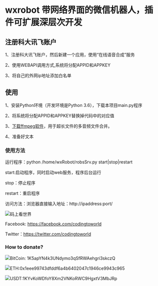 # wxrobot 带网络界面的微信机器人，插件可扩展深层次开发

## 注册科大讯飞账户

1、注册科大讯飞账户，然后新建一个应用，使用“在线语音合成”服务

2、使用WEBAPI调用方式,系统将分配APPID和APPKEY

3、将自己的外网ip地址添加白名单

## 使用
1、安装Python环境（开发环境是Python 3.6），下载本项目main.py程序

2、将系统将分配APPID和APPKEY替换掉代码中的对应值

3、[下载ffmpeg软件](https://www.ffmpeg.org/download.html)，用于超长文件的多音频文件合并。

4、准备好文本


### 使用方法
运行程序：python /home/wxRobot/robsSrv.py start|stop|restart

start:启动程序，同时启动web服务，程序后台运行

stop：停止程序

restart：重启程序

访问方法：浏览器直接输入地址：http://ipaddress:port/


![码上看世界](https://avatars3.githubusercontent.com/u/48540915?s=460&v=4)

Facebook: https://facebook.com/codingtoworld

Twitter：https://twitter.com/codingtoworld

### How to donate?
![](https://resource.bnbstatic.com/images/20180806/1533543864307_s.png)BitCoin: 1K5apYN4k3UNdymo3qSfRWAehgri3skczQ

![](https://resource.bnbstatic.com/images/20180806/1533543997535.png)ETH:0x1eee99743dfddf6a4b6402047c1946ce9943c965

![](https://resource.bnbstatic.com/images/20180810/1533888627851.png)USDT:1KYvKoWDfoY8Xm2VNKoRWC9HgxtV3MbJRp
